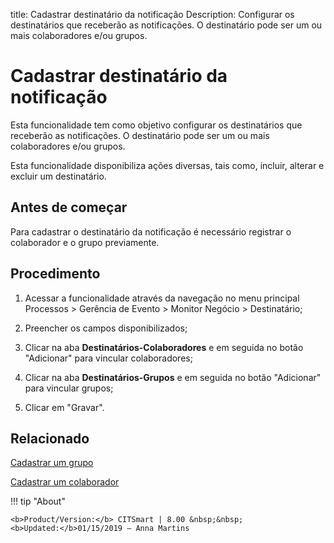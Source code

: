 title: Cadastrar destinatário da notificação
Description: Configurar os destinatários que receberão as notificações. O destinatário pode ser um ou mais colaboradores e/ou grupos.
# Cadastrar destinatário da notificação

Esta funcionalidade tem como objetivo configurar os destinatários que
receberão as notificações. O destinatário pode ser um ou mais colaboradores
e/ou grupos.

Esta funcionalidade disponibiliza ações diversas, tais como, incluir, alterar e
excluir um destinatário.

Antes de começar
--------------------

Para cadastrar o destinatário da notificação é necessário registrar o
colaborador e o grupo previamente.

Procedimento
----------------

1.  Acessar a funcionalidade através da navegação no menu principal Processos \>
    Gerência de Evento \> Monitor Negócio \> Destinatário;

2.  Preencher os campos disponibilizados;

3.  Clicar na aba **Destinatários-Colaboradores** e em seguida no botão "Adicionar" para vincular colaboradores;

4.  Clicar na aba **Destinatários-Grupos** e em seguida no botão "Adicionar" para vincular grupos;

5.  Clicar em "Gravar".


Relacionado
-----------

[Cadastrar um grupo](/pt-br/citsmart-platform-9/initial-settings/access-settings/user/register-groups.html)

[Cadastrar um colaborador](/pt-br/citsmart-platform-9/initial-settings/access-settings/user/register-employee.html)


!!! tip "About"

    <b>Product/Version:</b> CITSmart | 8.00 &nbsp;&nbsp;
    <b>Updated:</b>01/15/2019 – Anna Martins
